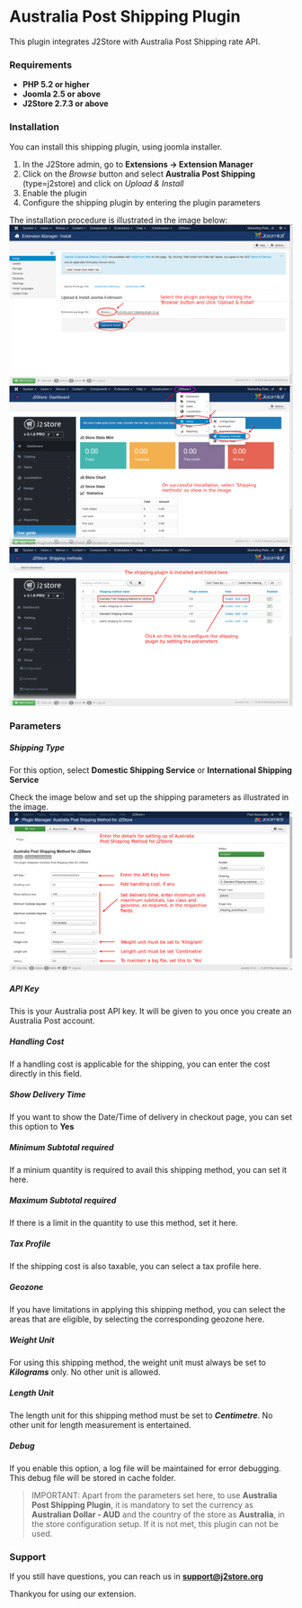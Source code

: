 # Australia Post Shipping Plugin

This plugin integrates J2Store with Australia Post Shipping rate API.

### Requirements
* **PHP 5.2 or higher**
* **Joomla 2.5 or above**
* **J2Store 2.7.3 or above**

### Installation
You can install this shipping plugin, using joomla installer.

1. In the J2Store admin, go to **Extensions -> Extension Manager**
2. Click on the *Browse* button and select **Australia Post Shipping** (type=j2store) and click on *Upload & Install*
3. Enable the plugin
4. Configure the shipping plugin by entering the plugin parameters

The installation procedure is illustrated in the image below:
![](aus-ship-plg-install.png)
![](aus-ship-doc-1.png)
![](aus-post-ship-method-list.png)

### Parameters

##### Shipping Type
For this option, select **Domestic Shipping Service** or **International Shipping Service**

Check the image below and set up the shipping parameters as illustrated in the image.
![](aus-post-ship-config.png)

##### API Key
This is your Australia post API key. It will be given to you once you create an Australia Post account.

##### Handling Cost
If a handling cost is applicable for the shipping, you can enter the cost directly in this field. 

##### Show Delivery Time
If you want to show the Date/Time of delivery in checkout page, you can set this option to **Yes**

##### Minimum Subtotal required
If a minium quantity is required to avail this shipping method, you can set it here.

##### Maximum Subtotal required
If there is a limit in the quantity to use this method, set it here.

##### Tax Profile
If the shipping cost is also taxable, you can select a tax profile here.

##### Geozone
If you have limitations in applying this shipping method, you can select the areas that are eligible, by selecting the corresponding geozone here. 

##### Weight Unit
For using this shipping method, the weight unit must always be set to ***Kilograms*** only. No other unit is allowed.

##### Length Unit
The length unit for this shipping method must be set to ***Centimetre***. No other unit for length measurement is entertained.

##### Debug
If you enable this option, a log file will be maintained for error debugging. This debug file will be stored in cache folder. 

>IMPORTANT: Apart from the parameters set here, to use **Australia Post Shipping Plugin**, it is mandatory to set the currency as **Australian Dollar - AUD** and the country of the store as **Australia**, in the store configuration setup. If it is not met, this plugin can not be used.

### Support
If you still have questions, you can reach us in **support@j2store.org**

Thankyou for using our extension.

